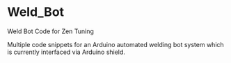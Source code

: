 # Weld_Bot
Weld Bot Code for Zen Tuning

Multiple code snippets for an Arduino automated welding bot system which is currently interfaced via Arduino shield.
